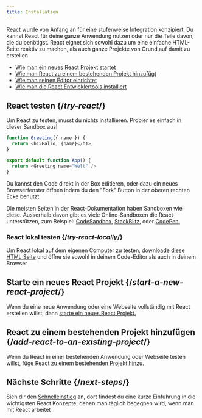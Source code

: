```yaml
---
title: Installation
---
```


<Intro>

React wurde von Anfang an für eine stufenweise Integration konzipiert. Du kannst React für deine ganze Anwendung nutzen oder nur die Teile davon, die du benötigst. React eignet sich sowohl dazu um eine einfache HTML-Seite reaktiv zu machen, als auch ganze Projekte von Grund auf damit zu erstellen

</Intro>

<YouWillLearn isChapter={true}>

* [Wie man ein neues React Projekt startet](/learn/start-a-new-react-project)
* [Wie man React zu einem bestehenden Projekt hinzufügt](/learn/add-react-to-an-existing-project)
* [Wie man seinen Editor einrichtet](/learn/editor-setup)
* [Wie man die React Entwicklertools installiert](/learn/react-developer-tools)

</YouWillLearn>

## React testen {/*try-react*/}

Um React zu testen, musst du nichts installieren. Probier es einfach in dieser Sandbox aus!

<Sandpack>

```js
function Greeting({ name }) {
  return <h1>Hallo, {name}</h1>;
}

export default function App() {
  return <Greeting name="Welt" />
}
```

</Sandpack>

Du kannst den Code direkt in der Box editieren, oder dazu ein neues Browserfenster öffnen indem du den "Fork" Button in der oberen rechten Ecke benutzt

Die meisten Seiten in der React-Dokumentation haben Sandboxen wie diese.
Ausserhalb davon gibt es viele Online-Sandboxen die React unterstützen,
zum Beispiel: [CodeSandbox](https://codesandbox.io/s/new), [StackBlitz](https://stackblitz.com/fork/react), oder [CodePen.](https://codepen.io/pen?&editors=0010&layout=left&prefill_data_id=3f4569d1-1b11-4bce-bd46-89090eed5ddb)

### React lokal testen {/*try-react-locally*/}

Um React lokal auf dem eigenen Computer zu testen, [downloade diese HTML Seite](https://gist.githubusercontent.com/gaearon/0275b1e1518599bbeafcde4722e79ed1/raw/db72dcbf3384ee1708c4a07d3be79860db04bff0/example.html) und öffne sie sowohl in deinem Code-Editor als auch in deinem Browser

## Starte ein neues React Projekt {/*start-a-new-react-project*/}

Wenn du eine neue Anwendung oder eine Webseite vollständig mit React erstellen willst, dann [starte ein neues React Projekt.](/learn/start-a-new-react-project)

## React zu einem bestehenden Projekt hinzufügen {/*add-react-to-an-existing-project*/}

Wenn du React in einer bestehenden Anwendung oder Webseite testen willst, [füge React zu einem bestehenden Projekt hinzu.](/learn/add-react-to-an-existing-project)

## Nächste Schritte {/*next-steps*/}

Sieh dir den [Schnelleinstieg](/learn) an, dort findest du eine kurze Einfuhrung in die wichtigsten React Konzepte, denen man täglich begegnen wird, wenn man mit React arbeitet

